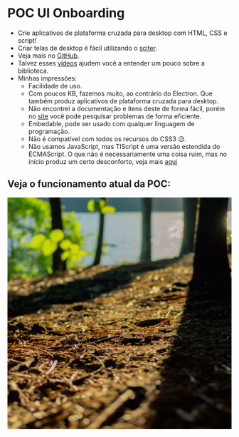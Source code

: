 # POC UI Onboarding

+ Crie aplicativos de plataforma cruzada para desktop com HTML, CSS e script!
+ Criar telas de desktop é fácil utilizando o [sciter](https://sciter.com/).
+ Veja mais no [GitHub](https://github.com/sciter-sdk/go-sciter).
+ Talvez esses [vídeos](https://www.youtube.com/playlist?list=PLub5C2vM5SjKvkbFfposhyg1V2gpXnviM) ajudem você a entender um pouco sobre a biblioteca.
+ Minhas impressões: 
  - Facilidade de uso.
  - Com poucos KB, fazemos muito, ao contrário do Electron. Que também produz aplicativos de plataforma cruzada para desktop. 
  - Não encontrei a documentação e itens deste de forma fácil, porém no [site](https://sciter.com/) você pode pesquisar problemas de forma eficiente. 
  - Embedable, pode ser usado com qualquer linguagem de programação. 
  - Não é compatível com todos os recursos do CSS3 😥. 
  - Não usamos JavaScript, mas TIScript é uma versão estendida do ECMAScript. O que não é necessariamente uma coisa ruim, mas no início produz um certo desconforto, veja mais [aqui](https://sciter.com/developers/for-web-programmers/tiscript-vs-javascript/)



## Veja o funcionamento atual da POC:

![UI Onboarding](./img/record.gif)